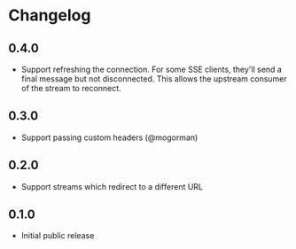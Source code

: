 # Changelog

## 0.4.0

- Support refreshing the connection. For some SSE clients, they'll send a final message but not disconnected. This allows the upstream consumer of the stream to reconnect.

## 0.3.0

- Support passing custom headers (@mogorman)

## 0.2.0

- Support streams which redirect to a different URL

## 0.1.0

- Initial public release
